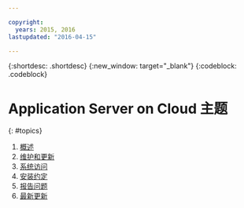 ```yaml
---

copyright:
  years: 2015, 2016
lastupdated: "2016-04-15"

---
```


{:shortdesc: .shortdesc}
{:new_window: target="_blank"}
{:codeblock: .codeblock}

# Application Server on Cloud 主题
{: #topics}

1. [概述](indexWAS4Bluemix.html)
2. [维护和更新](maintenanceAndUpdates.html)
6. [系统访问](systemAccess.html)
7. [安装约定](installationConventions.html)
8. [报告问题](reportingIssues.html)
9. [最新更新](latestUpdates.html)

